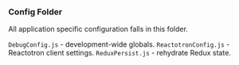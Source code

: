 ### Config Folder
All application specific configuration falls in this folder.

`DebugConfig.js` - development-wide globals.
`ReactotronConfig.js` - Reactotron client settings.
`ReduxPersist.js` - rehydrate Redux state.
